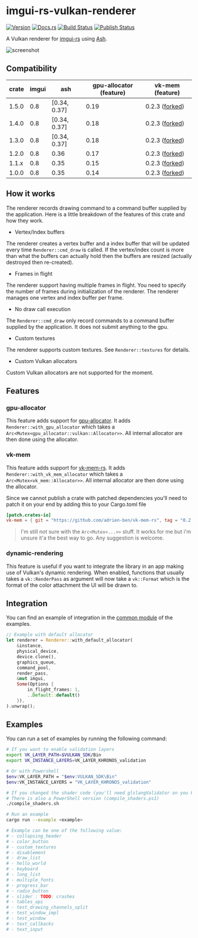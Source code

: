 # imgui-rs-vulkan-renderer

[![Version](https://img.shields.io/crates/v/imgui-rs-vulkan-renderer.svg)](https://crates.io/crates/imgui-rs-vulkan-renderer)
[![Docs.rs](https://docs.rs/imgui-rs-vulkan-renderer/badge.svg)](https://docs.rs/imgui-rs-vulkan-renderer)
[![Build Status](https://github.com/adrien-ben/imgui-rs-vulkan-renderer/workflows/Cross-platform%20build/badge.svg)](https://github.com/adrien-ben/imgui-rs-vulkan-renderer/actions)
[![Publish Status](https://github.com/adrien-ben/imgui-rs-vulkan-renderer/workflows/Publish/badge.svg)](https://github.com/adrien-ben/imgui-rs-vulkan-renderer/actions)

A Vulkan renderer for [imgui-rs][imgui-rs] using [Ash][ash].

![screenshot](capture.png)

## Compatibility

| crate | imgui | ash          | gpu-allocator (feature) | vk-mem (feature)                        |
|-------|-------|--------------|-------------------------|-----------------------------------------|
| 1.5.0 | 0.8   | [0.34, 0.37] | 0.19                    | 0.2.3 ([forked][forked-mem-rs-034-037]) |
| 1.4.0 | 0.8   | [0.34, 0.37] | 0.18                    | 0.2.3 ([forked][forked-mem-rs-034-037]) |
| 1.3.0 | 0.8   | [0.34, 0.37] | 0.18                    | 0.2.3 ([forked][forked-mem-rs-034-037]) |
| 1.2.0 | 0.8   | 0.36         | 0.17                    | 0.2.3 ([forked][forked-mem-rs-036])     |
| 1.1.x | 0.8   | 0.35         | 0.15                    | 0.2.3 ([forked][forked-mem-rs-035])     |
| 1.0.0 | 0.8   | 0.35         | 0.14                    | 0.2.3 ([forked][forked-mem-rs-035])     |

## How it works

The renderer records drawing command to a command buffer supplied by the application. Here is a little breakdown of the features of this crate and how they work.

- Vertex/Index buffers

The renderer creates a vertex buffer and a index buffer that will be updated every time
`Renderer::cmd_draw` is called. If the vertex/index count is more than what the buffers can
actually hold then the buffers are resized (actually destroyed then re-created).

- Frames in flight

The renderer support having multiple frames in flight. You need to specify the number of frames
during initialization of the renderer. The renderer manages one vertex and index buffer per frame.

- No draw call execution

The `Renderer::cmd_draw` only record commands to a command buffer supplied by the application. It does not submit anything to the gpu.

- Custom textures

The renderer supports custom textures. See `Renderer::textures` for details.

- Custom Vulkan allocators

Custom Vulkan allocators are not supported for the moment.

## Features

### gpu-allocator

This feature adds support for [gpu-allocator][gpu-allocator]. It adds `Renderer::with_gpu_allocator` which takes
a `Arc<Mutex<gpu_allocator::vulkan::Allocator>>`. All internal allocator are then done using the allocator.

### vk-mem

This feature adds support for [vk-mem-rs][vk-mem-rs]. It adds `Renderer::with_vk_mem_allocator` which takes
a `Arc<Mutex<vk_mem::Allocator>>`. All internal allocator are then done using the allocator.

Since we cannot publish a crate with patched dependencies you'll need to patch it on your end by adding this to your
Cargo.toml file

```toml
[patch.crates-io]
vk-mem = { git = "https://github.com/adrien-ben/vk-mem-rs", tag = "0.2.3-ash-0.34-0.37" }
```

> I'm still not sure with the `Arc<Mutex<...>>` stuff. It works for me but i'm unsure it'a the best way to go.
> Any suggestion is welcome.

### dynamic-rendering

This feature is useful if you want to integrate the library in an app making use of Vulkan's dynamic rendering.
When enabled, functions that usually takes a `vk::RenderPass` as argument will now take a `vk::Format` which is
the format of the color attachment the UI will be drawn to.

## Integration

You can find an example of integration in the [common module](examples/common/mod.rs) of the examples.

```rust
// Example with default allocator
let renderer = Renderer::with_default_allocator(
    &instance,
    physical_device,
    device.clone(),
    graphics_queue,
    command_pool,
    render_pass,
    &mut imgui,
    Some(Options {
        in_flight_frames: 1,
        ..Default::default()
    }),
).unwrap();
```

## Examples

You can run a set of examples by running the following command:

```sh
# If you want to enable validation layers
export VK_LAYER_PATH=$VULKAN_SDK/Bin
export VK_INSTANCE_LAYERS=VK_LAYER_KHRONOS_validation

# Or with Powershell
$env:VK_LAYER_PATH = "$env:VULKAN_SDK\Bin"
$env:VK_INSTANCE_LAYERS = "VK_LAYER_KHRONOS_validation"

# If you changed the shader code (you'll need glslangValidator on you PATH)
# There is also a PowerShell version (compile_shaders.ps1)
./compile_shaders.sh

# Run an example
cargo run --example <example>

# Example can be one of the following value:
# - collapsing_header
# - color_button
# - custom_textures
# - disablement
# - draw_list
# - hello_world
# - keyboard
# - long_list
# - multiple_fonts
# - progress_bar
# - radio_button
# - slider : TODO: crashes
# - tables_api
# - test_drawing_channels_split
# - test_window_impl
# - test_window
# - text_callbacks
# - text_input
```

[imgui-rs]: https://github.com/Gekkio/imgui-rs
[ash]: https://github.com/MaikKlein/ash
[gpu-allocator]: https://github.com/Traverse-Research/gpu-allocator
[vk-mem-rs]: https://github.com/adrien-ben/vk-mem-rs
[forked-mem-rs-035]: https://github.com/adrien-ben/vk-mem-rs/tree/0.2.3-ash-0.35
[forked-mem-rs-036]: https://github.com/adrien-ben/vk-mem-rs/tree/0.2.3-ash-0.36
[forked-mem-rs-034-037]: https://github.com/adrien-ben/vk-mem-rs/tree/0.2.3-ash-0.34-0.37
